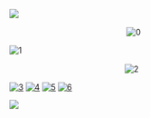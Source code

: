 ![](https://files.catbox.moe/dp3tv4.png)
                 

　 　 　 　 　 　 　 　　  　　 　 ![0](https://files.catbox.moe/gqgly4.png)


![1](https://files.catbox.moe/p33hp7.gif)

 　　　　 　　　 　　　　　　　![2](https://files.catbox.moe/l84ki6.png)

[![3](https://files.catbox.moe/fu72ik.png)](https://rentry.co/clemenscove)
[![4](https://files.catbox.moe/63s8fl.png)](https://bushmansrules.atabook.org/)
[![5](https://files.catbox.moe/fgqwi6.png)](https://retrospring.net/@MellowAmaryllis)
[![6](https://files.catbox.moe/dvwfrc.png)](https://en.pronouns.page/@MellowAmaryllis)

![](https://files.catbox.moe/pj9t5t.png)
